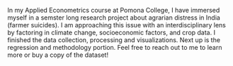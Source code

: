 In my Applied Econometrics course at Pomona College, I have immersed myself in a semster long research project about agrarian distress in India (farmer suicides). I am approaching this issue with an interdisciplinary lens by factoring in climate change, socioeconomic factors, and crop data. I finished the data collection, processing and visualizations. Next up is the regression and methodology portion. Feel free to reach out to me to learn more or buy a copy of the dataset!
